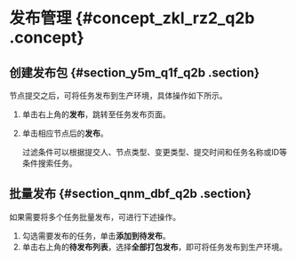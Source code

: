 # 发布管理 {#concept_zkl_rz2_q2b .concept}

## 创建发布包 {#section_y5m_q1f_q2b .section}

节点提交之后，可将任务发布到生产环境，具体操作如下所示。

1.  单击右上角的**发布**，跳转至任务发布页面。
2.  单击相应节点后的**发布**。

    过滤条件可以根据提交人、节点类型、变更类型、提交时间和任务名称或ID等条件搜索任务。


## 批量发布 {#section_qnm_dbf_q2b .section}

如果需要将多个任务批量发布，可进行下述操作。

1.  勾选需要发布的任务，单击**添加到待发布**。
2.  单击右上角的**待发布列表**，选择**全部打包发布**，即可将任务发布到生产环境。

